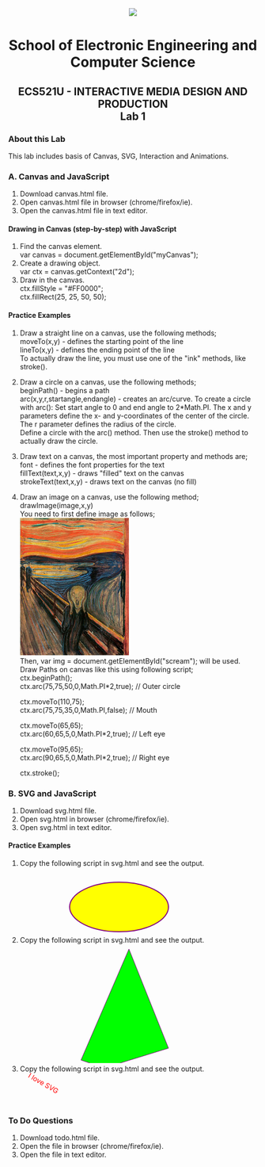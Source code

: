 <div align="center">
  <img src="https://www.qmul.ac.uk/blizard/media/blizard/images/logos/QMUL_White.png" />

# School of Electronic Engineering and Computer  Science

## ECS521U - INTERACTIVE MEDIA DESIGN AND PRODUCTION</br>Lab 1
</div>


### About this Lab
This lab includes basis of Canvas, SVG, Interaction and Animations.

### A. Canvas and JavaScript

1. Download canvas.html file.
2. Open canvas.html file in browser (chrome/firefox/ie).
3. Open the canvas.html file in text editor.

#### Drawing in Canvas (step-by-step) with JavaScript

1. Find the canvas element. <br/>
    var canvas = document.getElementById("myCanvas");
2. Create a drawing object. <br/>
    var ctx = canvas.getContext("2d"); 
3. Draw in the canvas. <br/>
    ctx.fillStyle = "#FF0000"; <br/>
    ctx.fillRect(25, 25, 50, 50);

#### Practice Examples

1. Draw a straight line on a canvas, use the following methods; <br/>
    moveTo(x,y) - defines the starting point of the line <br/>
    lineTo(x,y) - defines the ending point of the line <br/>
   To actually draw the line, you must use one of the "ink" methods, like stroke().
2. Draw a circle on a canvas, use the following methods; <br/>
    beginPath() - begins a path <br/>
    arc(x,y,r,startangle,endangle) - creates an arc/curve. To create a circle with arc(): Set start angle to 0 and end angle to 2*Math.PI. The x and y parameters     define the x- and y-coordinates of the center of the circle. The r parameter defines the radius of the circle. <br/>
   Define a circle with the arc() method. Then use the stroke() method to actually draw the circle.
3. Draw text on a canvas, the most important property and methods are; <br/>
    font - defines the font properties for the text <br/>
    fillText(text,x,y) - draws "filled" text on the canvas <br/>
    strokeText(text,x,y) - draws text on the canvas (no fill) <br/>
4. Draw an image on a canvas, use the following method; <br/>
    drawImage(image,x,y) <br/>
   You need to first define image as follows; <br/>
    <img id="scream" width="220" height="277" src="pic_the_scream.jpg" alt="The Scream"> <br/>
   Then, var img = document.getElementById("scream"); will be used. <br/>
   Draw Paths on canvas like this using following script; <br/>
    ctx.beginPath();                
    ctx.arc(75,75,50,0,Math.PI*2,true);  // Outer circle                               

    ctx.moveTo(110,75);               
    ctx.arc(75,75,35,0,Math.PI,false);   // Mouth                               

    ctx.moveTo(65,65);               
    ctx.arc(60,65,5,0,Math.PI*2,true);  // Left eye                               

    ctx.moveTo(95,65);                
    ctx.arc(90,65,5,0,Math.PI*2,true);  // Right eye               
    
    ctx.stroke();

### B. SVG and JavaScript

1. Download svg.html file.
2. Open svg.html in browser (chrome/firefox/ie).
3. Open svg.html in text editor.

#### Practice Examples

1. Copy the following script in svg.html and see the output. <br/>
    <svg height="140" width="500"> 
    <ellipse cx="200" cy="80" rx="100" ry="50" style="fill:yellow;stroke:purple;stroke-width:2" /> 
    </svg>
2. Copy the following script in svg.html and see the output. <br/>
    <svg height="250" width="500"> 
    <polygon points="220,10 300,210 170,250 123,234" style="fill:lime;stroke:purple;stroke-width:1" /> 
    </svg>
3. Copy the following script in svg.html and see the output. <br/>
    <svg height="60" width="200"> 
    <text x="0" y="15" fill="red" transform="rotate(30 20,40)">I love SVG</text> 
    </svg>

### To Do Questions

1. Download todo.html file.
2. Open the file in browser (chrome/firefox/ie).
3. Open the file in text editor.


